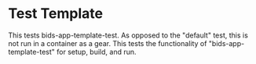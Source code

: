 # Test Template
This tests bids-app-template-test.  As opposed to the "default" test,
this is not run in a container as a gear.  This tests the functionality
of "bids-app-template-test" for setup, build, and run.
